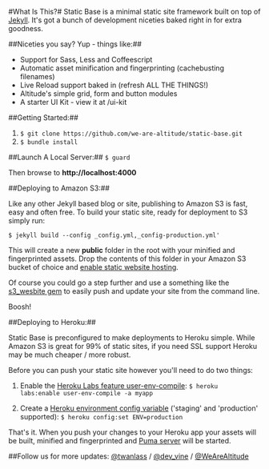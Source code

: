 #What Is This?#
Static Base is a minimal static site framework built on top of [Jekyll](https://github.com/jekyll/jekyll). It's got a bunch of development niceties baked right in for extra goodness.

##Niceties you say? Yup - things like:##
- Support for Sass, Less and Coffeescript
- Automatic asset minification and fingerprinting (cachebusting filenames)
- Live Reload support baked in (refresh ALL THE THINGS!)
- Altitude's simple grid, form and button modules
- A starter UI Kit - view it at /ui-kit

##Getting Started:##
1. `$ git clone https://github.com/we-are-altitude/static-base.git`
2. `$ bundle install`

##Launch A Local Server:##
`$ guard`

Then browse to **http://localhost:4000**


##Deploying to Amazon S3:##

Like any other Jekyll based blog or site, publishing to Amazon S3 is fast, easy and often free. To build your static site, ready for deployment to S3 simply run:

`$ jekyll build --config _config.yml,_config-production.yml'`

This will create a new **public** folder in the root with your minified and fingerprinted assets. Drop the contents of this folder in your Amazon S3 bucket of choice and [enable static website hosting](http://docs.aws.amazon.com/AmazonS3/latest/dev/HowDoIWebsiteConfiguration.html). 

Of course you could go a step further and use a something like the [s3_wesbite gem](https://github.com/laurilehmijoki/s3_website) to easily push and update your site from the command line.

Boosh!

##Deploying to Heroku:##

Static Base is preconfigured to make deployments to Heroku simple. While Amazon S3 is great for 99% of static sites, if you need SSL support Heroku may be much cheaper / more robust. 

Before you can push your static site however you'll need to do two things:

1. Enable the [Heroku Labs feature user-env-compile](https://devcenter.heroku.com/articles/labs-user-env-compile):
`$ heroku labs:enable user-env-compile -a myapp`

2. Create a [Heroku environment config variable](https://devcenter.heroku.com/articles/config-vars) ('staging' and 'production' supported):
`$ heroku config:set ENV=production`

That's it. When you push your changes to your Heroku app your assets will be built, minified and fingerprinted and [Puma server](http://puma.io/) will be started. 


##Follow us for more updates:
[@twanlass](http://www.twitter.com/@twanlass) / [@dev_vine](http://www.twitter.com/@dev_vine) / [@WeAreAltitude](http://www.twitter.com/@WeAreAltitude)
